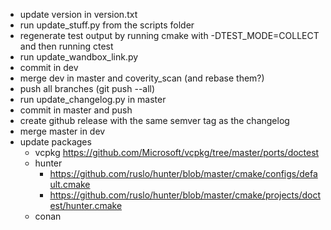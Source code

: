 - update version in version.txt
- run update_stuff.py from the scripts folder
- regenerate test output by running cmake with -DTEST_MODE=COLLECT and then running ctest
- run update_wandbox_link.py
- commit in dev
- merge dev in master and coverity_scan (and rebase them?)
- push all branches (git push --all)
- run update_changelog.py in master
- commit in master and push
- create github release with the same semver tag as the changelog
- merge master in dev
- update packages
    - vcpkg https://github.com/Microsoft/vcpkg/tree/master/ports/doctest
    - hunter
        - https://github.com/ruslo/hunter/blob/master/cmake/configs/default.cmake
        - https://github.com/ruslo/hunter/blob/master/cmake/projects/doctest/hunter.cmake
    - conan
